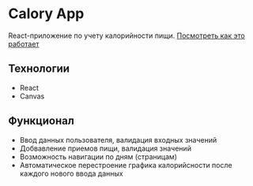 # Calory App
React-приложение по учету калорийности пищи. [Посмотреть как это работает](https://vk.com/away.php?to=https%3A%2F%2Fandrey-kor.github.io%2Ftest%2F&cc_key=)

## Технологии
* React
* Canvas

## Функционал
* Ввод данных пользователя, валидация входных значений
* Добвавление приемов пищи, валидация значений
* Возможность навигации по дням (страницам)
* Автоматическое перестроение графика калорийсности после каждого нового ввода данных
